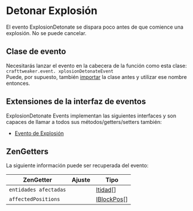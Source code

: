 # Detonar Explosión

El evento ExplosionDetonate se dispara poco antes de que comience una explosión. No se puede cancelar.

## Clase de evento
Necesitarás lanzar el evento en la cabecera de la función como esta clase:  
`crafttweaker.event. xplosionDetonateEvent`  
Puede, por supuesto, también [importar](/AdvancedFunctions/Import/) la clase antes y utilizar ese nombre entonces.

## Extensiones de la interfaz de eventos
ExplosionDetonate Events implementan las siguientes interfaces y son capaces de llamar a todos sus métodos/getters/setters también:

- [Evento de Explosión](/Vanilla/Events/Events/IExplosionEvent/)


## ZenGetters
La siguiente información puede ser recuperada del evento:

| ZenGetter             | Ajuste | Tipo                                           |
| --------------------- | ------ | ---------------------------------------------- |
| `entidades afectadas` |        | [Itidad](/Vanilla/Entities/IEntity/)[]         |
| `affectedPositions`   |        | [IBlockPos](/Vanilla/Blocks/IBlockPosition/)[] |
